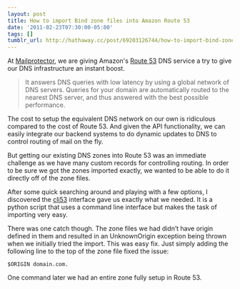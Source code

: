 ```yaml
---
layout: post
title: How to import Bind zone files into Amazon Route 53
date: '2011-02-23T07:30:00-05:00'
tags: []
tumblr_url: http://hathaway.cc/post/69203126744/how-to-import-bind-zone-files-into-amazon-route-53
---
```

At [Mailprotector](http://mailprotector.com), we are giving Amazon's [Route 53](http://aws.amazon.com/route53/) DNS service a try to give our DNS infrastructure an instant boost.

> It answers DNS queries with low latency by using a global network of DNS servers. Queries for your domain are automatically routed to the nearest DNS server, and thus answered with the best possible performance.

The cost to setup the equivalent DNS network on our own is ridiculous compared to the cost of Route 53. And given the API functionality, we can easily integrate our backend systems to do dynamic updates to DNS to control routing of mail on the fly.

But getting our existing DNS zones into Route 53 was an immediate challenge as we have many custom records for controlling routing. In order to be sure we got the zones imported exactly, we wanted to be able to do it directly off of the zone files.

After some quick searching around and playing with a few options, I discovered the [cli53](https://github.com/barnybug/cli53) interface gave us exactly what we needed. It is a python script that uses a command line interface but makes the task of importing very easy.

There was one catch though. The zone files we had didn’t have origin defined in them and resulted in an UnknownOrigin exception being thrown when we initially tried the import. This was easy fix. Just simply adding the following line to the top of the zone file fixed the issue:

`$ORIGIN domain.com.`

One command later we had an entire zone fully setup in Route 53.

